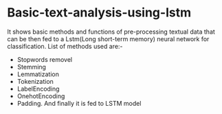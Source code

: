 # Basic-text-analysis-using-lstm
It shows basic methods and functions of pre-processing textual data that can be then fed to a Lstm(Long short-term memory) neural network for classification.
List of methods used are:-
* Stopwords removel
* Stemming
* Lemmatization
* Tokenization
* LabelEncoding
* OnehotEncoding
* Padding.
  And finally it is fed to LSTM model
